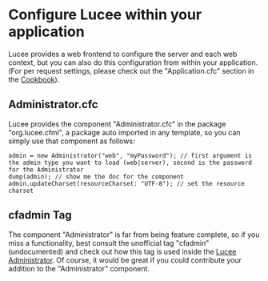 <!--
{
  "title": "Configure Lucee within your Application",
  "id": "cookbook-configuration-administrator-cfc",
  "description": "How to configure Lucee within your application using Administrator.cfc and cfadmin tag.",
  "keywords": [
    "Administrator.cfc",
    "cfadmin",
    "Configuration",
    "Lucee",
    "Web context",
    "Server configuration"
  ]
}
-->

# Configure Lucee within your application

Lucee provides a web frontend to configure the server and each web context, but you can also do this configuration from within your application.
(For per request settings, please check out the "Application.cfc" section in the [Cookbook](/guides/cookbooks.html)).

## Administrator.cfc

Lucee provides the component "Administrator.cfc" in the package "org.lucee.cfml", a package auto imported in any template, so you can simply use that component as follows:

```cfs
admin = new Administrator("web", "myPassword"); // first argument is the admin type you want to load (web|server), second is the password for the Administrator
dump(admin); // show me the doc for the component
admin.updateCharset(resourceCharset: "UTF-8"); // set the resource charset
```

## cfadmin Tag

The component "Administrator" is far from being feature complete, so if you miss a functionality, best consult the unofficial tag "cfadmin" (undocumented) and check out how this tag is used inside the [Lucee Administrator](https://github.com/lucee/Lucee/blob/5.2/core/src/main/java/resource/component/org/lucee/cfml/Administrator.cfc).
Of course, it would be great if you could contribute your addition to the "Administrator" component.
